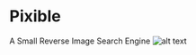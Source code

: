 # Pixible
A Small Reverse Image Search Engine 
![alt text](https://github.com/saurabhcharde/Pixible/blob/master/sample.PNG)
